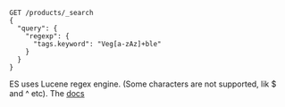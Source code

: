 ```
GET /products/_search
{
  "query": {
    "regexp": {
      "tags.keyword": "Veg[a-zAz]+ble"
    }
  }
}
```

 ES uses Lucene regex engine. (Some characters are not supported, lik $ and ^ etc).
 The [docs](https://www.elastic.co/guide/en/elasticsearch/reference/current/query-dsl-regexp-query.html#regexp-syntax)
 

